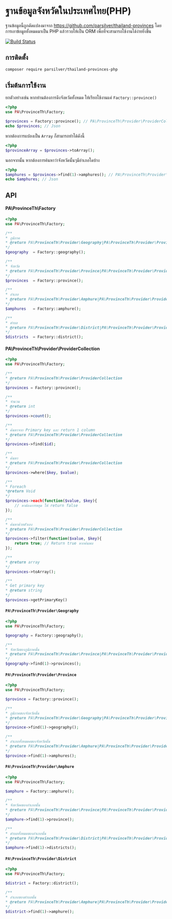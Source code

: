 # ฐานข้อมูลจังหวัดในประเทศไทย(PHP)

ฐานข้อมูลนี้ถูกดัดแปลงมาจาก https://github.com/parsilver/thailand-provinces โดยการเอาข้อมูลทั้งหมดมาเป็น PHP แล้วรวบให้เป็น ORM เพื่อที่จะสามารถใช้งานได้ง่ายยิ่งขึ้น

[![Build Status](https://travis-ci.org/parsilver/thailand-provinces-php.svg?branch=master)](https://github.com/parsilver/thailand-provinces-php)

## การติดตั้ง

```sh
composer require parsilver/thailand-provinces-php
```

## เริ่มต้นการใช้งาน

ยกตัวอย่างเช่น หากท่านต้องการดึงจังหวัดทั้งหมด ให้เรียกใช้งานแค่ `Factory::province()`

```php
<?php
use PA\ProvinceTh\Factory;

$provinces = Factory::province(); // PA\ProvinceTh\Provider\ProviderCollection
echo $provinces; // Json
```

หากต้องการแปลงเป็น `Array` ก็สามารถทำได้ดังนี้
```php
<?php
$provinceArray = $provinces->toArray();
```

นอกจากนั้น หากต้องการค้นหาว่าจังหวัดนั้นๆมีอำเภอใดบ้าง
```php
<?php
$amphures = $provinces->find(1)->amphures(); // PA\ProvinceTh\Provider\ProviderCollection
echo $amphures; // Json
```


## API

#### PA\ProvinceTh\Factory
```php
<?php
use PA\ProvinceTh\Factory;

/**
* ภูมิภาค
* @return PA\ProvinceTh\Provider\Geography|PA\ProvinceTh\Provider\ProviderCollection
*/
$geography  = Factory::geography();

/**
* จังหวัด
* @return PA\ProvinceTh\Provider\Province|PA\ProvinceTh\Provider\ProviderCollection
*/
$provinces  = Factory::province();

/**
* อำเภอ
* @return PA\ProvinceTh\Provider\Amphure|PA\ProvinceTh\Provider\ProviderCollection
*/
$amphures   = Factory::amphure();

/**
* ตำบล
* @return PA\ProvinceTh\Provider\District|PA\ProvinceTh\Provider\ProviderCollection
*/
$districts  = Factory::district();
```

#### PA\ProvinceTh\Provider\ProviderCollection

```php
<?php
use PA\ProvinceTh\Factory;

/**
* @return PA\ProvinceTh\Provider\ProviderCollection
*/
$provinces = Factory::province();

/**
* จำนวน
* @return int
*/
$provinces->count();

/**
* ค้นหาจาก Primary key และ return 1 column
* @return PA\ProvinceTh\Provider\ProviderCollection
*/
$provinces->find($id);

/**
* ค้นหา
* @return PA\ProvinceTh\Provider\ProviderCollection
*/
$provinces->where($key, $value);

/**
* Foreach
*@return Void
*/
$provinces->each(function($value, $key){
    // หาต้องการหยุด ให้ return false
});

/**
* ค้นหาด้วยตัวเอง
* @return PA\ProvinceTh\Provider\ProviderCollection
*/
$provinces->filter(function($value, $key){
    return true; // Return true หากค้นพบ
});

/**
* @return array
*/
$provinces->toArray();

/**
* Get primary key
* @return string
*/
$provinces->getPrimaryKey()
```

#### `PA\ProvinceTh\Provider\Geography`

```php
<?php
use PA\ProvinceTh\Factory;

$geography = Factory::geography();

/**
* จังหวัดของภูมิภาคนั้น
* @return PA\ProvinceTh\Provider\Province|PA\ProvinceTh\Provider\ProviderCollection
*/
$geography->find(1)->provinces();
```

#### `PA\ProvinceTh\Provider\Province`

```php
<?php
use PA\ProvinceTh\Factory;

$province = Factory::province();

/**
* ภูมิภาคของจังหวัดนั้น
* @return PA\ProvinceTh\Provider\Geography|PA\ProvinceTh\Provider\ProviderCollection
*/
$province->find(1)->geography();

/**
* อำเภอทั้งหมดคของจังหวัดนั้น
* @return PA\ProvinceTh\Provider\Amphure|PA\ProvinceTh\Provider\ProviderCollection
*/
$province->find(1)->amphures();
```

#### `PA\ProvinceTh\Provider\Amphure`

```php
<?php
use PA\ProvinceTh\Factory;

$amphure = Factory::amphure();

/**
* จังหวัดคของอำเภอนั้น
* @return PA\ProvinceTh\Provider\Province|PA\ProvinceTh\Provider\ProviderCollection
*/
$amphure->find(1)->province();

/**
* ตำบลทั้งหมดของอำเภอนั้น
* @return PA\ProvinceTh\Provider\District|PA\ProvinceTh\Provider\ProviderCollection
*/
$amphure->find(1)->districts();
```

#### `PA\ProvinceTh\Provider\District`

```php
<?php
use PA\ProvinceTh\Factory;

$district = Factory::district();

/**
* อำเภอของตำบลนั้น
* @return PA\ProvinceTh\Provider\Amphure|PA\ProvinceTh\Provider\ProviderCollection
*/
$district->find(1)->amphure();
```
